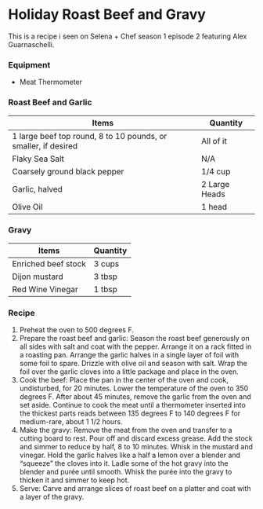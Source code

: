 # Holiday Roast Beef and Gravy

This is a recipe i seen on Selena + Chef season 1 episode 2 featuring Alex Guarnaschelli.

### Equipment

* Meat Thermometer 

### Roast Beef and Garlic

| Items | Quantity |
|-------|---------|
|1 large beef top round, 8 to 10 pounds, or smaller, if desired|All of it|
|Flaky Sea Salt|N/A|
|Coarsely ground black pepper|1/4 cup|
|Garlic, halved| 2 Large Heads|
|Olive Oil|1 head|


### Gravy

| Items | Quantity |
|-------|---------|
|Enriched beef stock|3 cups|
|Dijon mustard|3 tbsp|
|Red Wine Vinegar|1 tbsp|

### Recipe

1. Preheat the oven to 500 degrees F. 
2. Prepare the roast beef and garlic: Season the roast beef generously on all sides with salt and coat with the pepper. Arrange it on a rack fitted in a roasting pan. Arrange the garlic halves in a single layer of foil with some foil to spare. Drizzle with olive oil and season with salt. Wrap the foil over the garlic cloves into a little package and place in the oven. 
3. Cook the beef: Place the pan in the center of the oven and cook, undisturbed, for 20 minutes. Lower the temperature of the oven to 350 degrees F. After about 45 minutes, remove the garlic from the oven and set aside. Continue to cook the meat until a thermometer inserted into the thickest parts reads between 135 degrees F to 140 degrees F for medium-rare, about 1 1/2 hours. 
4. Make the gravy: Remove the meat from the oven and transfer to a cutting board to rest. Pour off and discard excess grease. Add the stock and simmer to reduce by half, 8 to 10 minutes. Whisk in the mustard and vinegar. Hold the garlic halves like a half a lemon over a blender and “squeeze” the cloves into it. Ladle some of the hot gravy into the blender and purée until smooth. Whisk the purée into the gravy to thicken it and simmer to keep hot. 
5. Serve: Carve and arrange slices of roast beef on a platter and coat with a layer of the gravy. 